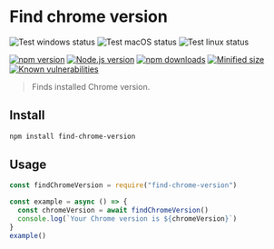 # Find chrome version

![Test windows status](https://github.com/ksathyanm/find-chrome-version/workflows/test-windows/badge.svg)
![Test macOS status](https://github.com/ksathyanm/find-chrome-version/workflows/test-macOS/badge.svg)
![Test linux status](https://github.com/ksathyanm/find-chrome-version/workflows/test-linux/badge.svg)

[![npm version](https://badge.fury.io/js/find-chrome-version.svg)](https://badge.fury.io/js/find-chrome-version)
[![Node.js version](https://img.shields.io/node/v/find-chrome-version)](https://nodejs.org/en/download/)
[![npm downloads](https://img.shields.io/npm/dm/find-chrome-version)](https://www.npmjs.com/package/find-chrome-version)
[![Minified size](https://img.shields.io/bundlephobia/min/find-chrome-version)](https://bundlephobia.com/result?p=find-chrome-version)
[![Known vulnerabilities](https://snyk.io/test/npm/find-chrome-version/badge.svg)](https://snyk.io/test/npm/find-chrome-version)

> Finds installed Chrome version.

## Install

```bash
npm install find-chrome-version
```

## Usage

```js
const findChromeVersion = require("find-chrome-version")

const example = async () => {
  const chromeVersion = await findChromeVersion()
  console.log(`Your Chrome version is ${chromeVersion}`)
}
example()
```

